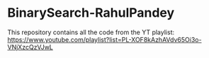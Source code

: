 # BinarySearch-RahulPandey
This repository contains all the code from the YT playlist: https://www.youtube.com/playlist?list=PL-XOF8kAzhAVdv65Oi3o-VNjXzcQzVJwL
